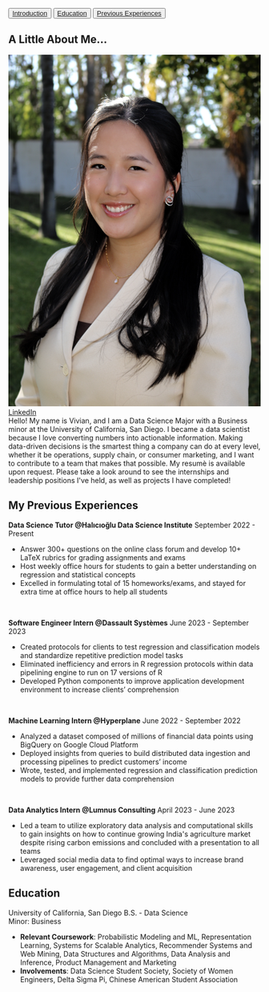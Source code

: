 <button><a href="#Introduction">Introduction</a></button>
<button><a href="#Education">Education</a></button>
<button><a href="#Experience">Previous Experiences</a></button>

## A Little About Me...
<p id="Introduction">
  <div class="gallery">
    <div>
        <img src="vivian.jpg" alt="Vivian Lin">
        <a href="https://www.linkedin.com/in/vivian-esther-lin/" class="button" target="_blank">LinkedIn</a>
    </div>
Hello! My name is Vivian, and I am a Data Science Major with a Business minor at the University of California, San Diego. I became a data scientist because I love converting numbers into actionable information. Making data-driven decisions is the smartest thing a company can do at every level, whether it be operations, supply chain, or consumer marketing, and I want to contribute to a team that makes that possible. My resumè is available upon request. Please take a look around to see the internships and leadership positions I've held, as well as projects I have completed! 
</p>

## My Previous Experiences
<p id="Experience">
<strong>Data Science Tutor @Halıcıoğlu Data Science Institute</strong>
September 2022 - Present
<ul>
  <li>Answer 300+ questions on the online class forum and develop 10+ LaTeX rubrics for grading assignments and exams</li>
  <li>Host weekly office hours for students to gain a better understanding on regression and statistical concepts</li>
  <li>Excelled in formulating total of 15 homeworks/exams, and stayed for extra time at office hours to help all students</li>
</ul>

<br>

<strong>Software Engineer Intern @Dassault Systèmes</strong>
June 2023 - September 2023
<ul>
  <li>Created protocols for clients to test regression and classification models and standardize repetitive prediction model tasks</li>
  <li>Eliminated inefficiency and errors in R regression protocols within data pipelining engine to run on 17 versions of R</li>
  <li>Developed Python components to improve application development environment to increase clients’ comprehension</li>
</ul>

<br>

<strong>Machine Learning Intern @Hyperplane</strong>
June 2022 - September 2022
<ul>
  <li>Analyzed a dataset composed of millions of financial data points using BigQuery on Google Cloud Platform</li>
  <li>Deployed insights from queries to build distributed data ingestion and processing pipelines to predict customers’ income</li>
  <li>Wrote, tested, and implemented regression and classification prediction models to provide further data comprehension</li>
</ul>

<br>

<strong>Data Analytics Intern @Lumnus Consulting</strong>
April 2023 - June 2023
<ul>
  <li>Led a team to utilize exploratory data analysis and computational skills to gain insights on how to continue growing India's agriculture market despite rising carbon emissions and concluded with a presentation to all teams </li>
  <li>Leveraged social media data to find optimal ways to increase brand awareness, user engagement, and client acquisition </li>
</ul>
</p>

## Education
<p id="Education">
University of California, San Diego
<space></space><space></space>B.S. - Data Science
  <br>
<space></space><space></space><space></space><space></space>Minor: Business
<ul>
  <li><strong>Relevant Coursework</strong>: Probabilistic Modeling and ML, Representation Learning, Systems for Scalable Analytics, Recommender Systems and Web Mining, Data Structures and Algorithms, Data Analysis and Inference, Product Management and Marketing</li>
  <li><strong>Involvements</strong>: Data Science Student Society, Society of Women Engineers, Delta Sigma Pi, Chinese American Student Association</li>
</ul>
</p>

